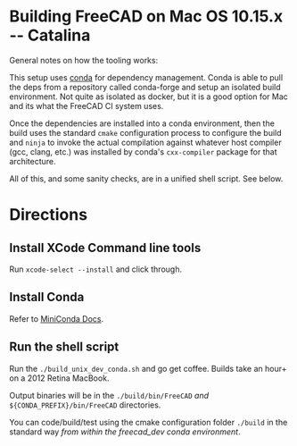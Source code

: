 # Building FreeCAD on Mac OS 10.15.x -- Catalina #

General notes on how the tooling works:

This setup uses [conda](https://docs.conda.io) for dependency management.
Conda is able to pull the deps from a repository called conda-forge and
setup an isolated build environment. Not quite as isolated as docker, but
it is a good option for Mac and its what the FreeCAD CI system uses.

Once the dependencies are installed into a conda environment, then the
build uses the standard `cmake` configuration process to configure the build
and `ninja` to invoke the actual compilation against whatever host compiler
(gcc, clang, etc.) was installed by conda's `cxx-compiler` package for
that architecture.

All of this, and some sanity checks, are in a unified shell script. See below.

# Directions #

## Install XCode Command line tools ##

Run `xcode-select --install` and click through.

## Install Conda ##

Refer to [MiniConda Docs](https://docs.conda.io/en/latest/miniconda.html).

## Run the shell script ##

Run the `./build_unix_dev_conda.sh` and go get coffee. Builds take
an hour+ on a 2012 Retina MacBook.

Output binaries will be in the `./build/bin/FreeCAD` *and*
`${CONDA_PREFIX}/bin/FreeCAD` directories.

You can code/build/test using the cmake configuration folder `./build` in
the standard way *from within the freecad_dev conda environment*.

